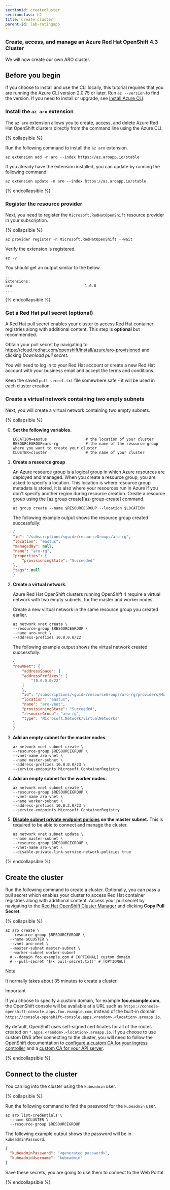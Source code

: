 ```yaml
---
sectionid: createcluster
sectionclass: h2
title: Create cluster
parent-id: lab-ratingapp
---
```


### Create, access, and manage an Azure Red Hat OpenShift 4.3 Cluster

We will now create our own ARO cluster.

## Before you begin

If you choose to install and use the CLI locally, this tutorial requires that you are running the Azure CLI version 2.0.75 or later. Run `az --version` to find the version. If you need to install or upgrade, see [Install Azure CLI](https://docs.microsoft.com/cli/azure/install-azure-cli?view=azure-cli-latest).

### Install the `az aro` extension

The `az aro` extension allows you to create, access, and delete Azure Red Hat OpenShift clusters directly from the command line using the Azure CLI.

{% collapsible %}

Run the following command to install the `az aro` extension.

```azurecli-interactive
az extension add -n aro --index https://az.aroapp.io/stable
```

If you already have the extension installed, you can update by running the following command.

```azurecli-interactive
az extension update -n aro --index https://az.aroapp.io/stable
```

{% endcollapsible %}

### Register the resource provider

Next, you need to register the `Microsoft.RedHatOpenShift` resource provider in your subscription.

{% collapsible %}

```azurecli-interactive
az provider register -n Microsoft.RedHatOpenShift --wait
```

Verify the extension is registered.

```azurecli-interactive
az -v
```

  You should get an output similar to the below.

```output
...
Extensions:
aro                                1.0.0
...
```

{% endcollapsible %}

### Get a Red Hat pull secret (optional)

A Red Hat pull secret enables your cluster to access Red Hat container registries along with additional content. This step is **optional** but recommended.

Obtain your pull secret by navigating to https://cloud.redhat.com/openshift/install/azure/aro-provisioned and clicking *Download pull secret*.

You will need to log in to your Red Hat account or create a new Red Hat account with your business email and accept the terms and conditions.

Keep the saved `pull-secret.txt` file somewhere safe - it will be used in each cluster creation.

### Create a virtual network containing two empty subnets

Next, you will create a virtual network containing two empty subnets.

{% collapsible %}

0. **Set the following variables.**

   ```console
   LOCATION=eastus                 # the location of your cluster
   RESOURCEGROUP=aro-rg            # the name of the resource group where you want to create your cluster
   CLUSTER=cluster                 # the name of your cluster
   ```

1. **Create a resource group**

    An Azure resource group is a logical group in which Azure resources are deployed and managed. When you create a resource group, you are asked to specify a location. This location is where resource group metadata is stored, it is also where your resources run in Azure if you don't specify another region during resource creation. Create a resource group using the [az group create][az-group-create] command.

    ```azurecli-interactive
    az group create --name $RESOURCEGROUP --location $LOCATION
    ```

    The following example output shows the resource group created successfully:

    ```json
    {
    "id": "/subscriptions/<guid>/resourceGroups/aro-rg",
    "location": "eastus",
    "managedBy": null,
    "name": "aro-rg",
    "properties": {
        "provisioningState": "Succeeded"
    },
    "tags": null
    }
    ```

2. **Create a virtual network.**

    Azure Red Hat OpenShift clusters running OpenShift 4 require a virtual network with two empty subnets, for the master and worker nodes.

    Create a new virtual network in the same resource group you created earlier.

    ```azurecli-interactive
    az network vnet create \
    --resource-group $RESOURCEGROUP \
    --name aro-vnet \
    --address-prefixes 10.0.0.0/22
    ```

    The following example output shows the virtual network created successfully:

    ```json
    {
    "newVNet": {
        "addressSpace": {
        "addressPrefixes": [
            "10.0.0.0/22"
        ]
        },
        "id": "/subscriptions/<guid>/resourceGroups/aro-rg/providers/Microsoft.Network/virtualNetworks/aro-vnet",
        "location": "eastus",
        "name": "aro-vnet",
        "provisioningState": "Succeeded",
        "resourceGroup": "aro-rg",
        "type": "Microsoft.Network/virtualNetworks"
    }
    }
    ```

3. **Add an empty subnet for the master nodes.**

    ```azurecli-interactive
    az network vnet subnet create \
    --resource-group $RESOURCEGROUP \
    --vnet-name aro-vnet \
    --name master-subnet \
    --address-prefixes 10.0.0.0/23 \
    --service-endpoints Microsoft.ContainerRegistry
    ```

4. **Add an empty subnet for the worker nodes.**

    ```azurecli-interactive
    az network vnet subnet create \
    --resource-group $RESOURCEGROUP \
    --vnet-name aro-vnet \
    --name worker-subnet \
    --address-prefixes 10.0.2.0/23 \
    --service-endpoints Microsoft.ContainerRegistry
    ```

5. **[Disable subnet private endpoint policies](https://docs.microsoft.com/azure/private-link/disable-private-link-service-network-policy) on the master subnet.** This is required to be able to connect and manage the cluster.

    ```azurecli-interactive
    az network vnet subnet update \
    --name master-subnet \
    --resource-group $RESOURCEGROUP \
    --vnet-name aro-vnet \
    --disable-private-link-service-network-policies true
    ```

{% endcollapsible %}

## Create the cluster

Run the following command to create a cluster. Optionally, you can pass a pull secret which enables your cluster to access Red Hat container registries along with additional content. Access your pull secret by navigating to the [Red Hat OpenShift Cluster Manager](https://cloud.redhat.com/openshift/install/azure/installer-provisioned) and clicking **Copy Pull Secret**.

{% collapsible %}

```azurecli-interactive
az aro create \
  --resource-group $RESOURCEGROUP \
  --name $CLUSTER \
  --vnet aro-vnet \
  --master-subnet master-subnet \
  --worker-subnet worker-subnet
  # --domain foo.example.com # [OPTIONAL] custom domain
  # --pull-secret '$(< pull-secret.txt)' # [OPTIONAL]
```
>[!NOTE]
> It normally takes about 35 minutes to create a cluster.

>[!IMPORTANT]
> If you choose to specify a custom domain, for example **foo.example.com**, the OpenShift console will be available at a URL such as `https://console-openshift-console.apps.foo.example.com`, instead of the built-in domain `https://console-openshift-console.apps.<random>.<location>.aroapp.io`.
>
> By default, OpenShift uses self-signed certificates for all of the routes created on `*.apps.<random>.<location>.aroapp.io`.  If you choose to use custom DNS after connecting to the cluster, you will need to follow the OpenShift documentation to [configure a custom CA for your ingress controller](https://docs.openshift.com/container-platform/4.3/authentication/certificates/replacing-default-ingress-certificate.html) and a [custom CA for your API server](https://docs.openshift.com/container-platform/4.3/authentication/certificates/api-server.html).
>

{% endcollapsible %}

## Connect to the cluster

You can log into the cluster using the `kubeadmin` user.  

{% collapsible %}

Run the following command to find the password for the `kubeadmin` user.

```azurecli-interactive
az aro list-credentials \
  --name $CLUSTER \
  --resource-group $RESOURCEGROUP
```

The following example output shows the password will be in `kubeadminPassword`.

```json
{
  "kubeadminPassword": "<generated password>",
  "kubeadminUsername": "kubeadmin"
}
```

Save these secrets, you are going to use them to connect to the Web Portal

{% endcollapsible %}
